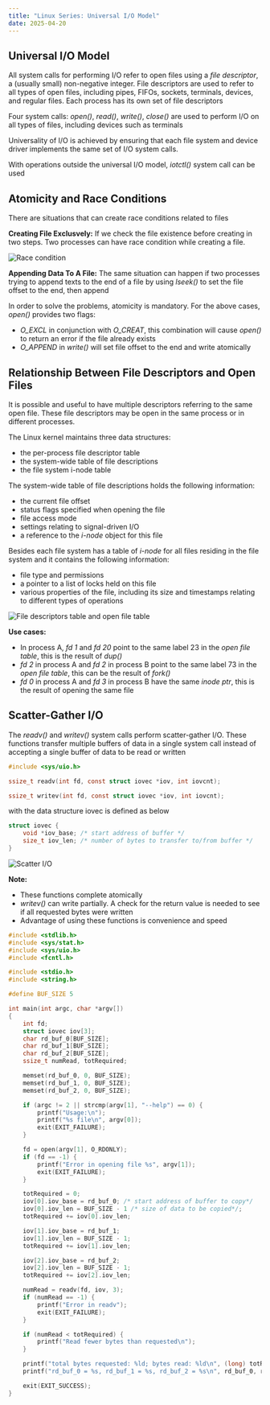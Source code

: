 ```yaml
---
title: "Linux Series: Universal I/O Model"
date: 2025-04-20
---
```


## Universal I/O Model

All system calls for performing I/O refer to open files using a _file descriptor_, a (usually small)
non-negative integer. File descriptors are used to refer to all types of open files, including pipes,
FIFOs, sockets, terminals, devices, and regular files. Each process has its own set of file descriptors

Four system calls: _open()_, _read()_, _write()_, _close()_ are used to perform I/O on all types of files,
including devices such as terminals

Universality of I/O is achieved by ensuring that each file system and device driver implements the same set
of I/O system calls.

With operations outside the universal I/O model, _iotctl()_ system call can be used

## Atomicity and Race Conditions

There are situations that can create race conditions related to files

**Creating File Exclusvely:**
If we check the file existence before creating in two steps. Two processes can have race
condition while creating a file.

![Race condition](https://raw.githubusercontent.com/da0p/GithubPage/main/docs/assets/io_race_conditions.drawio.png)

**Appending Data To A File:**
The same situation can happen if two processes trying to append texts to the end of a file
by using _lseek()_ to set the file offset to the end, then append

In order to solve the problems, atomicity is mandatory. For the above cases, _open()_ provides two flags:

- _O\_EXCL_ in conjunction with _O\_CREAT_, this combination will cause _open()_
to return an error if the file already exists
- _O\_APPEND_ in _write()_ will set file offset to the end and write atomically

## Relationship Between File Descriptors and Open Files

It is possible and useful to have multiple descriptors referring to the same open file. These file
descriptors may be open in the same process or in different processes.

The Linux kernel maintains three data structures:

- the per-process file descriptor table
- the system-wide table of file descriptions
- the file system i-node table

The system-wide table of file descriptions holds the following information:

- the current file offset
- status flags specified when opening the file
- file access mode
- settings relating to signal-driven I/O
- a reference to the _i-node_ object for this file

Besides each file system has a table of _i-node_ for all files residing in the file system
and it contains the following information:

- file type and permissions
- a pointer to a list of locks held on this file
- various properties of the file, including its size and timestamps relating to different types of operations

![File descriptors table and open file table](https://raw.githubusercontent.com/da0p/GithubPage/main/docs/assets/open_file_table.drawio.png)

**Use cases:**

- In process A, _fd 1_ and _fd 20_ point to the same label 23 in the _open file table_, this is the result of _dup()_
- _fd 2_ in process A and _fd 2_ in process B point to the same label 73 in the _open file table_, this can be the result of _fork()_
- _fd 0_ in process A and _fd 3_ in process B have the same _inode ptr_, this is the result of opening the same file

## Scatter-Gather I/O

The _readv()_ and _writev()_ system calls perform scatter-gather I/O. These functions transfer multiple buffers of data in a single
system call instead of accepting a single buffer of data to be read or written

```C
#include <sys/uio.h>

ssize_t readv(int fd, const struct iovec *iov, int iovcnt);

ssize_t writev(int fd, const struct iovec *iov, int iovcnt);
```

with the data structure iovec is defined as below
```C
struct iovec {
    void *iov_base; /* start address of buffer */
    size_t iov_len; /* number of bytes to transfer to/from buffer */
}
```

![Scatter I/O](https://raw.githubusercontent.com/da0p/GithubPage/main/docs/assets/scatter_io.drawio.png)

**Note:**

- These functions complete atomically
- _writev()_ can write partially. A check for the return value is needed to see if all requested bytes were written
- Advantage of using these functions is convenience and speed

```C
#include <stdlib.h>
#include <sys/stat.h>
#include <sys/uio.h>
#include <fcntl.h>

#include <stdio.h>
#include <string.h>

#define BUF_SIZE 5

int main(int argc, char *argv[])
{
    int fd;
    struct iovec iov[3];
    char rd_buf_0[BUF_SIZE];
    char rd_buf_1[BUF_SIZE];
    char rd_buf_2[BUF_SIZE];
    ssize_t numRead, totRequired;

    memset(rd_buf_0, 0, BUF_SIZE);
    memset(rd_buf_1, 0, BUF_SIZE);
    memset(rd_buf_2, 0, BUF_SIZE);

    if (argc != 2 || strcmp(argv[1], "--help") == 0) {
        printf("Usage:\n");
        printf("%s file\n", argv[0]);
        exit(EXIT_FAILURE);
    }

    fd = open(argv[1], O_RDONLY);
    if (fd == -1) {
        printf("Error in opening file %s", argv[1]);
        exit(EXIT_FAILURE);
    }

    totRequired = 0;
    iov[0].iov_base = rd_buf_0; /* start address of buffer to copy*/
    iov[0].iov_len = BUF_SIZE - 1 /* size of data to be copied*/;
    totRequired += iov[0].iov_len;

    iov[1].iov_base = rd_buf_1;
    iov[1].iov_len = BUF_SIZE - 1;
    totRequired += iov[1].iov_len;

    iov[2].iov_base = rd_buf_2;
    iov[2].iov_len = BUF_SIZE - 1;
    totRequired += iov[2].iov_len;

    numRead = readv(fd, iov, 3);
    if (numRead == -1) {
        printf("Error in readv");
        exit(EXIT_FAILURE);
    }

    if (numRead < totRequired) {
        printf("Read fewer bytes than requested\n");
    }

    printf("total bytes requested: %ld; bytes read: %ld\n", (long) totRequired, (long) numRead);
    printf("rd_buf_0 = %s, rd_buf_1 = %s, rd_buf_2 = %s\n", rd_buf_0, rd_buf_1, rd_buf_2);

    exit(EXIT_SUCCESS);
}
```
